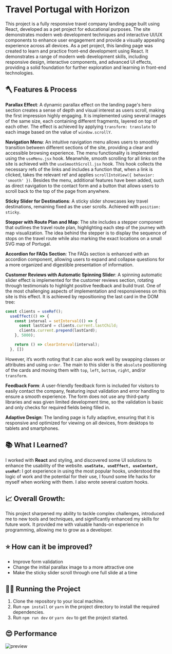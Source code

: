 # Travel Portugal with Horizon

This project is a fully responsive travel company landing page built using React, developed as a pet project for educational purposes. The site demonstrates modern web development techniques and interactive UI/UX components to enhance user engagement and provide a visually appealing experience across all devices.
As a pet project, this landing page was created to learn and practice front-end development using React. It demonstrates a range of modern web development skills, including responsive design, interactive components, and advanced UI effects, providing a solid foundation for further exploration and learning in front-end technologies.

## 🪓 Features & Process

**Parallax Effect**: A dynamic parallax effect on the landing page's hero section creates a sense of depth and visual interest as users scroll, making the first impression highly engaging.
It is implemented using several images of the same size, each containing different fragments, layered on top of each other. The effect is achieved by applying `transform: translate` to each image based on the value of `window.scrollY`.

**Navigation Menu**: An intuitive navigation menu allows users to smoothly transition between different sections of the site, providing a clear and accessible browsing experience.
The menu functionality is implemented using the `useMenu.jsx` hook. Meanwhile, smooth scrolling for all links on the site is achieved with the `useSmoothScroll.jsx` hook. This hook collects the necessary refs of the links and includes a function that, when a link is clicked, takes the relevant ref and applies `scrollIntoView({ behavior: 'smooth' })`. Besides the menu, additional features have been added, such as direct navigation to the contact form and a button that allows users to scroll back to the top of the page from anywhere.

**Sticky Slider for Destinations**: A sticky slider showcases key travel destinations, remaining fixed as the user scrolls.
Achieved with `position: sticky`.

**Stepper with Route Plan and Map**: The site includes a stepper component that outlines the travel route plan, highlighting each step of the journey with map visualization.
The idea behind the stepper is to display the sequence of stops on the travel route while also marking the exact locations on a small SVG map of Portugal.

**Accordion for FAQs Section**: The FAQs section is enhanced with an accordion component, allowing users to expand and collapse questions for a more organized and digestible presentation of information.

**Customer Reviews with Automatic Spinning Slider**: A spinning automatic slider effect is implemented for the customer reviews section, rotating through testimonials to highlight positive feedback and build trust.
One of the most challenging aspects of implementation and responsiveness on this site is this effect. It is achieved by repositioning the last card in the DOM tree:

```javascript
const clients = useRef();
  useEffect(() => {
    const interval = setInterval(() => {
      const lastCard = clients.current.lastChild;
      clients.current.prepend(lastCard);
    }, 5000);

    return () => clearInterval(interval);
  }, [])
  ```
However, it’s worth noting that it can also work well by swapping classes or attributes and using `order`. The main to this slider is the `absolute` positioning of the cards and moving them with `top`, `left`, `bottom`, `right`, and/or `transform`.

**Feedback Form**: A user-friendly feedback form is included for visitors to easily contact the company, featuring input validation and error handling to ensure a smooth experience.
The form does not use any third-party libraries and was given limited development time, so the validation is basic and only checks for required fields being filled in.

**Adaptive Design**: The landing page is fully adaptive, ensuring that it is responsive and optimized for viewing on all devices, from desktops to tablets and smartphones.

## 📚 What I Learned?
I worked with **React** and styling, and discovered some UI solutions to enhance the usability of the website.
**`useState, useEffect, useContext, useRef`:** I got experience in using the most popular hooks, understood the logic of work and the potential for their use, I found some life hacks for myself when working with them. I also wrote several custom hooks.

## 📈 Overall Growth:
This project sharpened my ability to tackle complex challenges, introduced me to new tools and techniques, and significantly enhanced my skills for future work. It provided me with valuable hands-on experience in programming, allowing me to grow as a developer.

## ⭐ How can it be improved?
- Improve form validation  
- Change the initial parallax image to a more attractive one  
- Make the sticky slider scroll through one full slide at a time  

## 🏃‍♂️ Running the Project
1. Clone the repository to your local machine.
2. Run `npm install` or `yarn` in the project directory to install the required dependencies.
3. Run `npm run dev` or `yarn dev` to get the project started.

## 😍 Performance
![preview](public/preview/full-website.jpeg)